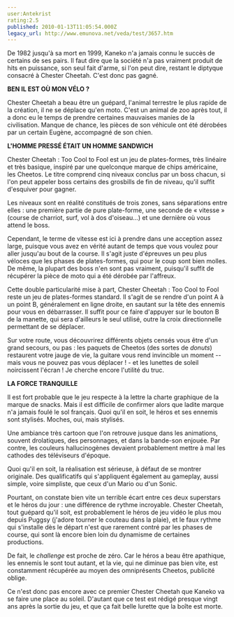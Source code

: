 ```yaml
---
user:Antekrist
rating:2.5
published: 2010-01-13T11:05:54.000Z
legacy_url: http://www.emunova.net/veda/test/3657.htm
---
```

De 1982 jusqu'à sa mort en 1999, Kaneko n'a jamais connu le succès de certains de ses pairs. Il faut dire que la société n'a pas vraiment produit de hits en puissance, son seul fait d'arme, si l'on peut dire, restant le diptyque consacré à Chester Cheetah. C'est donc pas gagné.  

  

**BEN IL EST OÙ MON VÉLO ?**  

Chester Cheetah a beau être un guépard, l'animal terrestre le plus rapide de la création, il ne se déplace qu'en moto. C'est un animal de zoo après tout, il a donc eu le temps de prendre certaines mauvaises manies de la civilisation. Manque de chance, les pièces de son véhicule ont été dérobées par un certain Eugène, accompagné de son chien.  

  

**L'HOMME PRESSÉ ÉTAIT UN HOMME SANDWICH**  

Chester Cheetah : Too Cool to Fool est un jeu de plates-formes, très linéaire et très basique, inspiré par une quelconque marque de chips américaine, les Cheetos. Le titre comprend cinq niveaux conclus par un boss chacun, si l'on peut appeler boss certains des grosbills de fin de niveau, qu'il suffit d'esquiver pour gagner.  

Les niveaux sont en réalité constitués de trois zones, sans séparations entre elles : une première partie de pure plate-forme, une seconde de « vitesse » (course de charriot, surf, vol à dos d'oiseau...) et une dernière où vous attend le boss.  

Cependant, le terme de vitesse est ici à prendre dans une acception assez large, puisque vous avez en vérité autant de temps que vous voulez pour aller jusqu'au bout de la course. Il s'agit juste d'épreuves un peu plus véloces que les phases de plates-formes, qui pour le coup sont bien molles. De même, la plupart des boss n'en sont pas vraiment, puisqu'il suffit de récupérer la pièce de moto qui a été dérobée par l'affreux.  

Cette double particularité mise à part, Chester Cheetah : Too Cool to Fool reste un jeu de plates-formes standard. Il s'agit de se rendre d'un point A à un point B, généralement en ligne droite, en sautant sur la tête des ennemis pour vous en débarrasser. Il suffit pour ce faire d'appuyer sur le bouton B de la manette, qui sera d'ailleurs le seul utilisé, outre la croix directionnelle permettant de se déplacer.  

Sur votre route, vous découvrirez différents objets censés vous être d'un grand secours, ou pas : les paquets de Cheetos (des sortes de _donuts_) restaurent votre jauge de vie, la guitare vous rend invincible un moment -- mais vous ne pouvez pas vous déplacer ! - et les lunettes de soleil noircissent l'écran ! Je cherche encore l'utilité du truc.  

  

**LA FORCE TRANQUILLE**  

Il est fort probable que le jeu respecte à la lettre la charte graphique de la marque de snacks. Mais il est difficile de confirmer alors que ladite marque n'a jamais foulé le sol français. Quoi qu'il en soit, le héros et ses ennemis sont stylisés. Moches, oui, mais stylisés.  

Une ambiance très cartoon que l'on retrouve jusque dans les animations, souvent drolatiques, des personnages, et dans la bande-son enjouée. Par contre, les couleurs hallucinogènes devaient probablement mettre à mal les cathodes des téléviseurs d'époque.  

Quoi qu'il en soit, la réalisation est sérieuse, à défaut de se montrer originale. Des qualificatifs qui s'appliquent également au gameplay, aussi simple, voire simpliste, que ceux d'un Mario ou d'un Sonic.  

Pourtant, on constate bien vite un terrible écart entre ces deux superstars et le héros du jour : une différence de rythme incroyable. Chester Cheetah, tout guépard qu'il soit, est probablement le héros de jeu vidéo le plus mou depuis Puggsy (j'adore tourner le couteau dans la plaie), et le faux rythme qui s'installe dès le départ n'est que rarement contré par les phases de course, qui sont là encore bien loin du dynamisme de certaines productions.  

De fait, le _challenge_ est proche de zéro. Car le héros a beau être apathique, les ennemis le sont tout autant, et la vie, qui ne diminue pas bien vite, est constamment récupérée au moyen des omniprésents Cheetos, publicité oblige.  

Ce n'est donc pas encore avec ce premier Chester Cheetah que Kaneko va se faire une place au soleil. D'autant que ce test est rédigé presque vingt ans après la sortie du jeu, et que ça fait belle lurette que la boîte est morte.